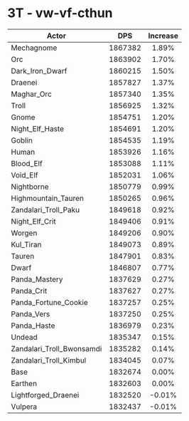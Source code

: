 # 3T - vw-vf-cthun
| Actor | DPS | Increase |
|---|:---:|:---:|
|Mechagnome|1867382|1.89%|
|Orc|1863902|1.70%|
|Dark_Iron_Dwarf|1860215|1.50%|
|Draenei|1857827|1.37%|
|Maghar_Orc|1857340|1.35%|
|Troll|1856925|1.32%|
|Gnome|1854751|1.20%|
|Night_Elf_Haste|1854691|1.20%|
|Goblin|1854535|1.19%|
|Human|1853926|1.16%|
|Blood_Elf|1853088|1.11%|
|Void_Elf|1852031|1.06%|
|Nightborne|1850779|0.99%|
|Highmountain_Tauren|1850265|0.96%|
|Zandalari_Troll_Paku|1849618|0.92%|
|Night_Elf_Crit|1849406|0.91%|
|Worgen|1849206|0.90%|
|Kul_Tiran|1849073|0.89%|
|Tauren|1847901|0.83%|
|Dwarf|1846807|0.77%|
|Panda_Mastery|1837629|0.27%|
|Panda_Crit|1837627|0.27%|
|Panda_Fortune_Cookie|1837257|0.25%|
|Panda_Vers|1837250|0.25%|
|Panda_Haste|1836979|0.23%|
|Undead|1835347|0.15%|
|Zandalari_Troll_Bwonsamdi|1835282|0.14%|
|Zandalari_Troll_Kimbul|1834045|0.07%|
|Base|1832674|0.00%|
|Earthen|1832603|0.00%|
|Lightforged_Draenei|1832520|-0.01%|
|Vulpera|1832437|-0.01%|
